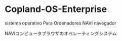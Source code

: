 # Copland-OS-Enterprise
sistema operativo Para Ordenadores NAVI navegador

NAVIコンピュータブラウザのオペレーティングシステム
